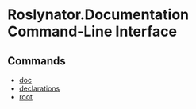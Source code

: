 
# Roslynator.Documentation Command-Line Interface

## Commands

* [doc](doc-command.md)
* [declarations](declarations-command.md)
* [root](root-command.md)
